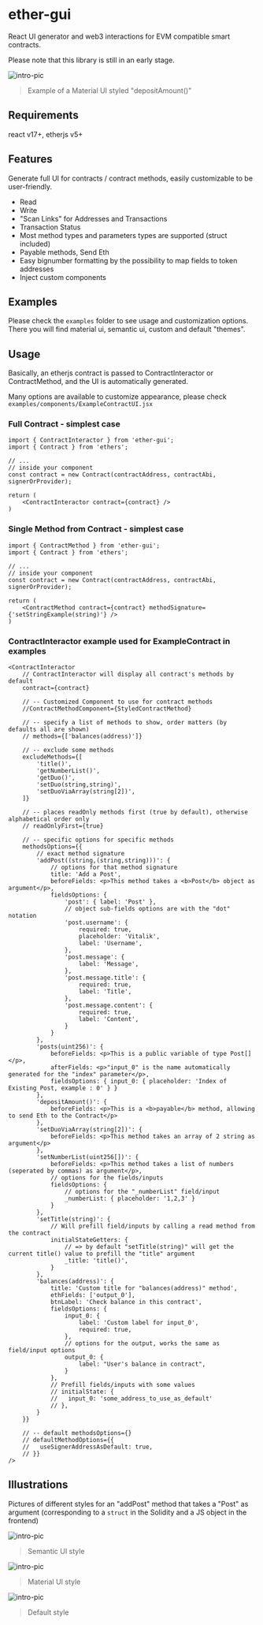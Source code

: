 # ether-gui

React UI generator and web3 interactions for EVM compatible smart contracts.

Please note that this library is still in an early stage.

![intro-pic](readme_assets/payable.png)
> Example of a Material UI styled "depositAmount()"

## Requirements
react v17+, etherjs v5+

## Features
Generate full UI for contracts / contract methods, easily customizable to be user-friendly.

- Read
- Write
- "Scan Links" for Addresses and Transactions
- Transaction Status
- Most method types and parameters types are supported (struct included)
- Payable methods, Send Eth
- Easy bignumber formatting by the possibility to map fields to token addresses
- Inject custom components

## Examples

Please check the `examples` folder to see usage and customization options.
There you will find material ui, semantic ui, custom and default "themes".

## Usage
Basically, an etherjs contract is passed to ContractInteractor or ContractMethod, and the UI is automatically generated.

Many options are available to customize appearance, please check `examples/components/ExampleContractUI.jsx`

### Full Contract - simplest case
```JSX
import { ContractInteractor } from 'ether-gui';
import { Contract } from 'ethers';

// ...
// inside your component
const contract = new Contract(contractAddress, contractAbi, signerOrProvider);

return (
    <ContractInteractor contract={contract} />
)

```

### Single Method from Contract - simplest case
```JSX
import { ContractMethod } from 'ether-gui';
import { Contract } from 'ethers';

// ...
// inside your component
const contract = new Contract(contractAddress, contractAbi, signerOrProvider);

return (
    <ContractMethod contract={contract} methodSignature={'setStringExample(string)'} />
)

```
### ContractInteractor example used for ExampleContract in examples

```JSX
<ContractInteractor
    // ContractInteractor will display all contract's methods by default
    contract={contract}

    // -- Customized Component to use for contract methods
    //ContractMethodComponent={StyledContractMethod}

    // -- specify a list of methods to show, order matters (by defaults all are shown)
    // methods={['balances(address)']}

    // -- exclude some methods
    excludeMethods={[
        'title()',
        'getNumberList()',
        'getDuo()',
        'setDuo(string,string)',
        'setDuoViaArray(string[2])',
    ]}

    // -- places readOnly methods first (true by default), otherwise alphabetical order only
    // readOnlyFirst={true}

    // -- specific options for specific methods
    methodsOptions={{
        // exact method signature
        'addPost((string,(string,string)))': {
            // options for that method signature
            title: 'Add a Post',
            beforeFields: <p>This method takes a <b>Post</b> object as argument</p>,
            fieldsOptions: {
                'post': { label: 'Post' },
                // object sub-fields options are with the "dot" notation
                'post.username': {
                    required: true,
                    placeholder: 'Vitalik',
                    label: 'Username',
                },
                'post.message': {
                    label: 'Message',
                },
                'post.message.title': {
                    required: true,
                    label: 'Title',
                },
                'post.message.content': {
                    required: true,
                    label: 'Content',
                }
            }
        },
        'posts(uint256)': {
            beforeFields: <p>This is a public variable of type Post[]</p>,
            afterFields: <p>"input_0" is the name automatically generated for the "index" parameter</p>,
            fieldsOptions: { input_0: { placeholder: 'Index of Existing Post, example : 0' } }
        },
        'depositAmount()': {
            beforeFields: <p>This is a <b>payable</b> method, allowing to send Eth to the Contract</p>
        },
        'setDuoViaArray(string[2])': {
            beforeFields: <p>This method takes an array of 2 string as argument</p>
        },
        'setNumberList(uint256[])': {
            beforeFields: <p>This method takes a list of numbers (seperated by commas) as argument</p>,
            // options for the fields/inputs
            fieldsOptions: {
                // options for the "_numberList" field/input
                _numberList: { placeholder: '1,2,3' }
            }
        },
        'setTitle(string)': {
            // Will prefill field/inputs by calling a read method from the contract
            initialStateGetters: {
                // => by default "setTitle(string)" will get the current title() value to prefill the "title" argument
                _title: 'title()',
            }
        },
        'balances(address)': {
            title: 'Custom title for "balances(address)" method',
            ethFields: ['output_0'],
            btnLabel: 'Check balance in this contract',
            fieldsOptions: {
                input_0: {
                    label: 'Custom label for input_0',
                    required: true,
                },
                // options for the output, works the same as field/input options
                output_0: {
                    label: "User's balance in contract",
                }
            },
            // Prefill fields/inputs with some values
            // initialState: {
            //   input_0: 'some_address_to_use_as_default'
            // },
        }
    }}

    // -- default methodsOptions={}
    // defaultMethodOptions={{
    //   useSignerAddressAsDefault: true,
    // }}
/>
```

## Illustrations

Pictures of different styles for an "addPost" method that takes a "Post" as argument (corresponding to a `struct` in the Solidity and a JS object in the frontend)

![intro-pic](readme_assets/semantic.png)
> Semantic UI style

![intro-pic](readme_assets/material.png)
> Material UI style

![intro-pic](readme_assets/default.png)
> Default style
